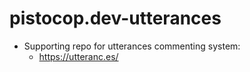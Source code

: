# pistocop.dev-utterances

- Supporting repo for utterances commenting system:
  - https://utteranc.es/
